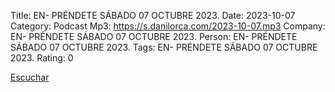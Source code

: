 Title: EN- PRÉNDETE SÁBADO 07 OCTUBRE 2023.
Date: 2023-10-07
Category: Podcast
Mp3: https://s.danilorca.com/2023-10-07.mp3
Company: EN- PRÉNDETE SÁBADO 07 OCTUBRE 2023.
Person: EN- PRÉNDETE SÁBADO 07 OCTUBRE 2023.
Tags: EN- PRÉNDETE SÁBADO 07 OCTUBRE 2023.
Rating: 0

<a href="https://s.danilorca.com/2023-10-07.mp3" type="audio/mpeg">
Escuchar
</a>
